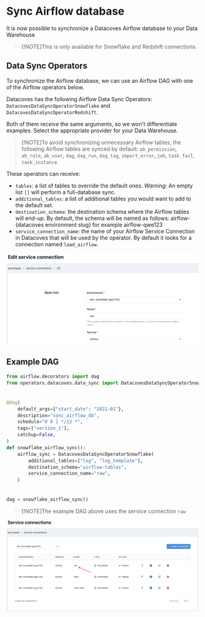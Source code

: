 # Sync Airflow database

It is now possible to synchronize a Datacoves Airflow database to your Data Warehouse

> [!NOTE]This is only available for Snowflake and Redshift connections.

## Data Sync Operators

To synchronize the Airflow database, we can use an Airflow DAG with one of the Airflow operators below.

Datacoves has the following Airflow Data Sync Operators: `DatacovesDataSyncOperatorSnowflake` and `DatacovesDataSyncOperatorRedshift`.

Both of them receive the same arguments, so we won't differentiate examples. Select the appropriate provider for your Data Warehouse.

> [!NOTE]To avoid synchronizing unnecessary Airflow tables, the following Airflow tables are synced by default: `ab_permission`, `ab_role`, `ab_user`, `dag`, `dag_run`, `dag_tag`, `import_error`, `job`, `task_fail`, `task_instance`

These operators can receive:

- `tables`: a list of tables to override the default ones. _Warning:_ An empty list `[]` will perform a full-database sync.
- `additional_tables`: a list of additional tables you would want to add to the default set.
- `destination_schema`: the destination schema where the Airflow tables will end-up. By default, the schema will be named as follows: airflow-{datacoves environment slug} for example airflow-qwe123
- `service_connection_name`: the name of your Airflow Service Connection in Datacoves that will be used by the operator. By default it looks for a connection named `load_airflow`.
  
![airflow_load](assets/service_connection_airflow_raw.png)
## Example DAG

```python
from airflow.decorators import dag
from operators.datacoves.data_sync import DatacovesDataSyncOperatorSnowflake


@dag(
    default_args={"start_date": "2021-01"},
    description="sync_airflow_db",
    schedule="0 0 1 */12 *",
    tags=["version_1"],
    catchup=False,
)
def snowflake_airflow_sync():
    airflow_sync = DatacovesDataSyncOperatorSnowflake(
        additional_tables=["log", "log_template"],
        destination_schema="airflow-tables",
        service_connection_name="raw", 
    )


dag = snowflake_airflow_sync()
```

> [!NOTE]The example DAG above uses the service connection `raw`

![Service Connection Raw](assets/service_connection_raw.png)